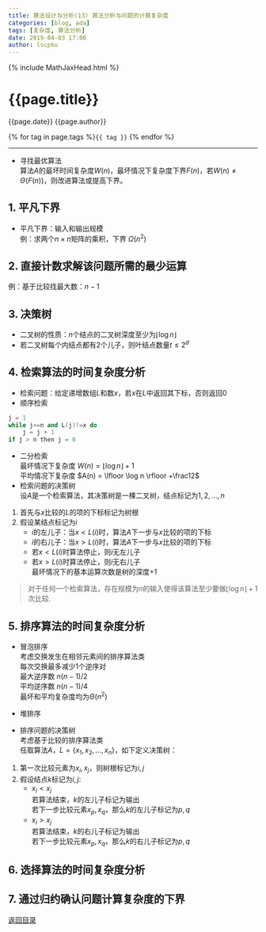 ```yaml
---
title: 算法设计与分析(13) 算法分析与问题的计算复杂度
categories: [blog, ada]
tags: [复杂度, 算法分析]
date: 2019-04-03 17:00
author: lscpku
---
```


{% include MathJaxHead.html %}

# {{page.title}}

{{page.date}} {{page.author}}

{% for tag in page.tags %}`{{ tag }}` {% endfor %}

---

- 寻找最优算法<br>
算法$A$的最坏时间复杂度$W(n)$，最坏情况下复杂度下界$F(n)$，若$W(n)\neq \Theta(F(n))$，则改进算法或提高下界。

## 1. 平凡下界

- 平凡下界：输入和输出规模<br>
例：求两个$n \times n$矩阵的乘积，下界 $\Omega(n^2)$

## 2. 直接计数求解该问题所需的最少运算

例：基于比较找最大数：$n-1$

## 3. 决策树

- 二叉树的性质：$n$个结点的二叉树深度至少为$\lfloor\log n\rfloor$
- 若二叉树每个内结点都有2个儿子，则叶结点数量$t \leqslant 2^d$

## 4. 检索算法的时间复杂度分析

- 检索问题：给定递增数组$L$和数$x$，若$x$在$L$中返回其下标，否则返回0
- 顺序检索
``` cpp
j = 1
while j<=n and L(j)!=x do
    j = j + 1
if j > n then j = 0
```
- 二分检索<br>
最坏情况下复杂度 $W(n) = \lfloor \log n \rfloor +1$<br>
平均情况下复杂度 $A(n) = \lfloor \log n \rfloor +\frac12$<br>
- 检索问题的决策树<br>
设$A$是一个检索算法，其决策树是一棵二叉树，结点标记为$1,2,\ldots,n$
1. 首先与$x$比较的$L$的项的下标标记为树根
2. 假设某结点标记为$i$
    - $i$的左儿子：当$x<L(i)$时，算法$A$下一步与$x$比较的项的下标
    - $i$的右儿子：当$x>L(i)$时，算法$A$下一步与$x$比较的项的下标
    - 若$x<L(i)$时算法停止，则$i$无左儿子
    - 若$x>L(i)$时算法停止，则$i$无右儿子<br>
最坏情况下的基本运算次数是树的深度+1

> 对于任何一个检索算法，存在规模为$n$的输入使得该算法至少要做$\lfloor \log n \rfloor +1$次比较.

## 5. 排序算法的时间复杂度分析

- 冒泡排序<br>
考虑交换发生在相邻元素间的排序算法类<br>
每次交换最多减少1个逆序对<br>
最大逆序数 $n(n-1)/2$<br>
平均逆序数 $n(n-1)/4$<br>
最坏和平均复杂度均为$\Theta(n^2)$

- 堆排序

- 排序问题的决策树<br>
考虑基于比较的排序算法类<br>
任取算法$A$，$L=\{x_1,x_2,\ldots,x_n\}$，如下定义决策树：
1. 第一次比较元素为$x_i, x_j$，则树根标记为$i,j$
2. 假设结点$k$标记为$i,j$:
    - $x_i<x_j$<br>
    若算法结束，$k$的左儿子标记为输出<br>
    若下一步比较元素$x_p,x_q$，那么$k$的左儿子标记为$p,q$
    - $x_i>x_j$<br>
    若算法结束，$k$的右儿子标记为输出<br>
    若下一步比较元素$x_p,x_q$，那么$k$的右儿子标记为$p,q$

## 6. 选择算法的时间复杂度分析

## 7. 通过归约确认问题计算复杂度的下界

[返回目录](/table_of_posts.html)